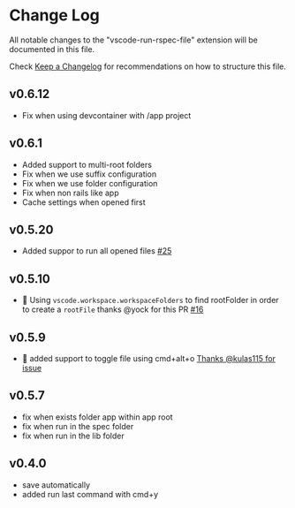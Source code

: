 # Change Log

All notable changes to the "vscode-run-rspec-file" extension will be documented in this file.

Check [Keep a Changelog](http://keepachangelog.com/) for recommendations on how to structure this file.

## v0.6.12

- Fix when using devcontainer with /app project

## v0.6.1

- Added support to multi-root folders
- Fix when we use suffix configuration
- Fix when we use folder configuration
- Fix when non rails like app
- Cache settings when opened first

## v0.5.20

- Added suppor to run all opened files [#25](https://github.com/thadeu/vscode-run-rspec-file/pull/25)

## v0.5.10

- 🎉 Using `vscode.workspace.workspaceFolders` to find rootFolder in order to create a `rootFile` thanks @yock for this PR [#16](https://github.com/thadeu/vscode-run-rspec-file/pull/16)

## v0.5.9

- 🎉 added support to toggle file using cmd+alt+o [Thanks @kulas115 for issue](https://github.com/thadeu/vscode-run-rspec-file/issues/13)

## v0.5.7

- fix when exists folder app within app root
- fix when run in the spec folder
- fix when run in the lib folder

## v0.4.0

- save automatically
- added run last command with cmd+y
